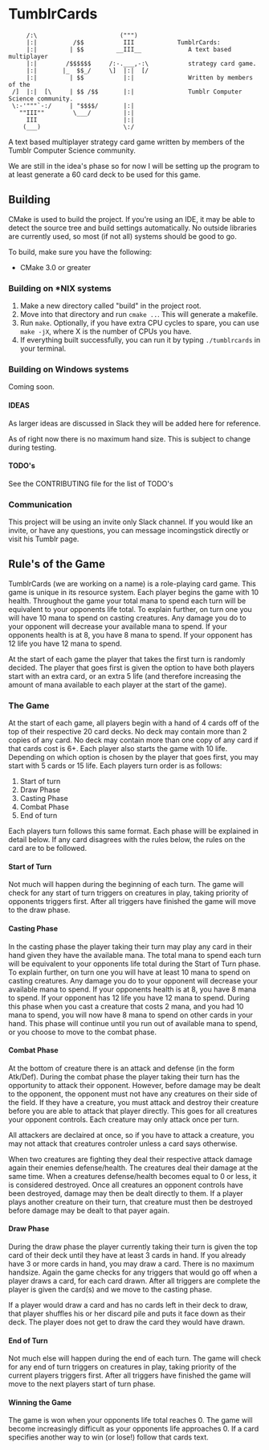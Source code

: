# TumblrCards

```
     /:\                       (""")
     |:|          /$$           III            TumblrCards:
     |:|         | $$         __III__             A text based multiplayer
     |:|        /$$$$$$     /:-.___,-:\           strategy card game.
     |:|       |_  $$_/     \]  |:|  [/
     |:|         | $$           |:|               Written by members of the
 /]  |:|  [\     | $$ /$$       |:|               Tumblr Computer Science community.
 \:-'"""`-:/     | "$$$$/       |:|
   ""III""        \___/         |:|
     III                        |:|
    (___)                       \:/
```

A text based multiplayer strategy card game written by members of the Tumblr Computer Science community.

We are still in the idea's phase so for now I will be setting up the program to at least generate 
a 60 card deck to be used for this game.

## Building
CMake is used to build the project. If you're using an IDE, it may be able to detect the source tree and build settings automatically. No outside libraries are currently used, so most (if not all) systems should be good to go.

To build, make sure you have the following:
* CMake 3.0 or greater

### Building on *NIX systems
1. Make a new directory called "build" in the project root. 
2. Move into that directory and run `cmake ..`. This will generate a makefile.
3. Run `make`. Optionally, if you have extra CPU cycles to spare, you can use `make -jX`, where X is the number of CPUs you have.
4. If everything built successfully, you can run it by typing `./tumblrcards` in your terminal.

### Building on Windows systems
Coming soon.

#### IDEAS

As larger ideas are discussed in Slack they will be added here for reference.

As of right now there is no maximum hand size. This is subject to change during testing.

#### TODO's

See the CONTRIBUTING file for the list of TODO's

### Communication

This project will be using an invite only Slack channel. If you would like an invite, or have any questions, you can message incomingstick directly or visit his Tumblr page.

## Rule's of the Game

TumblrCards (we are working on a name) is a role-playing card game. This game is unique in its resource system. Each player begins the game with 10 health. Throughout the game your total mana to spend each turn will be equivalent to your opponents life total. To explain further, on turn one you will have 10 mana to spend on casting creatures. Any damage you do to your opponent will decrease your available mana to spend. If your opponents health is at 8, you have 8 mana to spend. If your opponent has 12 life you have 12 mana to spend.

At the start of each game the player that takes the first turn is randomly decided. The player that goes first is given the option to have both players start with an extra card, or an extra 5 life (and therefore increasing the amount of mana available to each player at the start of the game).

### The Game

At the start of each game, all players begin with a hand of 4 cards off of the top of their respective 20 card decks. No deck may contain more than 2 copies of any card. No deck may contain more than one copy of any card if that cards cost is 6+. Each player also starts the game with 10 life. Depending on which option is chosen by the player that goes first, you may start with 5 cards or 15 life. Each players turn order is as follows:

1. Start of turn
2. Draw Phase
3. Casting Phase
4. Combat Phase
5. End of turn

Each players turn follows this same format. Each phase willl be explained in detail below. If any card disagrees with the rules below, the rules on the card are to be followed.

#### Start of Turn

Not much will happen during the beginning of each turn. The game will check for any start of turn triggers on creatures in play, taking priority of opponents triggers first. After all triggers have finished the game will move to the draw phase.

#### Casting Phase

In the casting phase the player taking their turn may play any card in their hand given they have the available mana. The total mana to spend each turn will be equivalent to your opponents life total during the Start of Turn phase. To explain further, on turn one you will have at least 10 mana to spend on casting creatures. Any damage you do to your opponent will decrease your available mana to spend. If your opponents health is at 8, you have 8 mana to spend. If your opponent has 12 life you have 12 mana to spend. During this phase when you cast a creature that costs 2 mana, and you had 10 mana to spend, you will now have 8 mana to spend on other cards in your hand. This phase will continue until you run out of available mana to spend, or you choose to move to the combat phase.

#### Combat Phase

At the bottom of creature there is an attack and defense (in the form Atk/Def). During the combat phase the player taking their turn has the opportunity to attack their opponent. However, before damage may be dealt to the opponent, the opponent must not have any creatures on their side of the field. If they have a creature, you must attack and destroy their creature before you are able to attack that player directly. This goes for all creatures your opponent controls. Each creature may only attack once per turn.

All attackers are declaired at once, so if you have to attack a creature, you may not attack that creatures controler unless a card says otherwise.

When two creatures are fighting they deal their respective attack damage again their enemies defense/health. The creatures deal their damage at the same time. When a creatures defense/health becomes equal to 0 or less, it is considered destroyed. Once all creatures an opponent controls have been destroyed, damage may then be dealt directly to them. If a player plays another creature on their turn, that creature must then be destroyed before damage may be dealt to that payer again.


#### Draw Phase

During the draw phase the player currently taking their turn is given the top card of their deck until they have at least 3 cards in hand. If you already have 3 or more cards in hand, you may draw a card. There is no maximum handsize. Again the game checks for any triggers that would go off when a player draws a card, for each card drawn. After all triggers are complete the player is given the card(s) and we move to the casting phase.

If a player would draw a card and has no cards left in their deck to draw, that player shuffles his or her discard pile and puts it face down as their deck. The player does not get to draw the card they would have drawn.


#### End of Turn 

Not much else will happen during the end of each turn. The game will check for any end of turn triggers on creatures in play, taking priority of the current players triggers first. After all triggers have finished the game will move to the next players start of turn phase.

#### Winning the Game

The game is won when your opponents life total reaches 0. The game will become increasingly difficult as your opponents life approaches 0. If a card specifies another way to win (or lose!) follow that cards text.